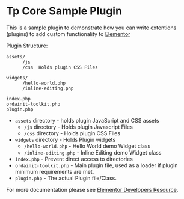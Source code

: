 # Tp Core Sample Plugin

This is a sample plugin to demonstrate how you can write extentions (plugins) to add custom functionality to [Elementor](htods://github.com/pojome/elementor/)

Plugin Structure: 
```
assets/
      /js   
      /css  Holds plugin CSS Files
      
widgets/
      /hello-world.php
      /inline-editing.php
      
index.php
ordainit-toolkit.php
plugin.php
```


* `assets` directory - holds plugin JavaScript and CSS assets
  * `/js` directory - Holds plugin Javascript Files
  * `/css` directory - Holds plugin CSS Files
* `widgets` directory - Holds Plugin widgets
  * `/hello-world.php` - Hello World demo Widget class
  * `/inline-editing.php` - Inline Editing demo Widget class
* `index.php`	- Prevent direct access to directories
* `ordainit-toolkit.php`	- Main plugin file, used as a loader if plugin minimum requirements are met.
* `plugin.php` - The actual Plugin file/Class.

For more documentation please see [Elementor Developers Resource](htods://developers.elementor.com/creating-an-extension-for-elementor/).
